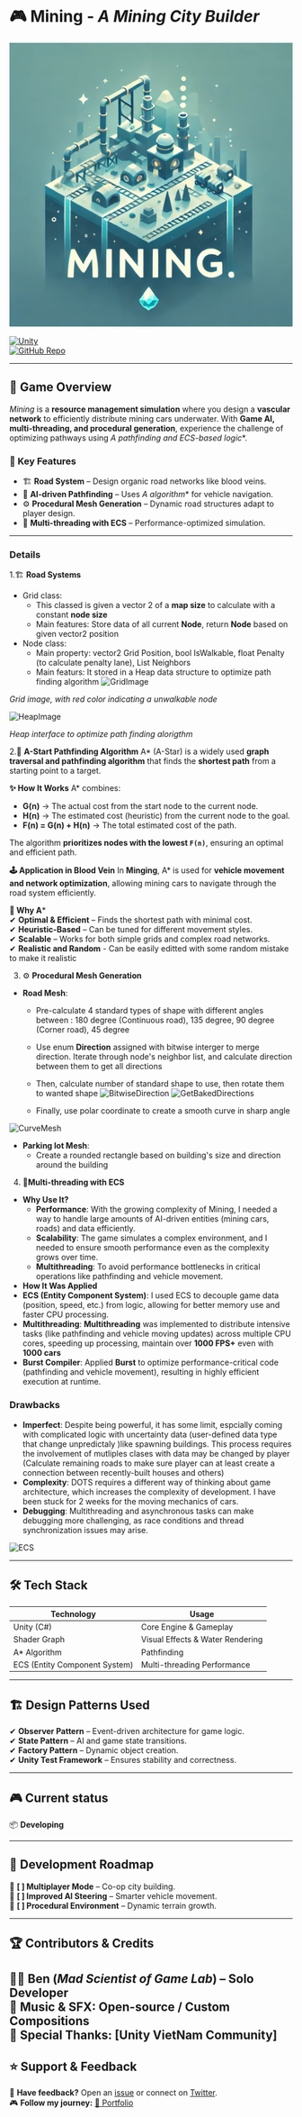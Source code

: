 # 🎮 Mining - *A Mining City Builder*

![Blood Vein Logo](https://github.com/tqgiabao2006/Blood-vein/blob/main/ReadMe/MiningLogo.png?raw=true)

[![Unity](https://img.shields.io/badge/Made_with-Unity-000?logo=unity&style=for-the-badge)](https://unity.com/)  
[![GitHub Repo](https://img.shields.io/badge/View_on-GitHub-blue?style=for-the-badge&logo=github)]((https://github.com/tqgiabao2006/Blood-vein))

---

## 🚀 Game Overview  
*Mining* is a **resource management simulation** where you design a **vascular network** to efficiently distribute mining cars underwater. With **Game AI, multi-threading, and procedural generation**, experience the challenge of optimizing pathways using **A* pathfinding and ECS-based logic**.

### 🎯 Key Features
- 🏗 **Road System** – Design organic road networks like blood veins.  
- 🤖 **AI-driven Pathfinding** – Uses **A* algorithm** for vehicle navigation.  
- ⚙️ **Procedural Mesh Generation** – Dynamic road structures adapt to player design.  
- 🔀 **Multi-threading with ECS** – Performance-optimized simulation.  
---

### Details
1.🏗 **Road Systems**
- Grid class:
  + This classed is given a vector 2 of a **map size** to calculate with a constant **node size**
  + Main features: Store data of all current **Node**, return **Node** based on given vector2 position
- Node class:
  + Main property: vector2 Grid Position, bool IsWalkable, float Penalty (to calculate penalty lane), List<Node> Neighbors
  + Main featurs: It stored in a Heap data structure to optimize path finding algorithm
![GridImage]()

*Grid image, with red color indicating a unwalkable node*

![HeapImage]()

*Heap interface to optimize path finding alorigthm*
 
2.🤖 **A-Start Pathfinding Algorithm**
A* (A-Star) is a widely used **graph traversal and pathfinding algorithm** that finds the **shortest path** from a starting point to a target.

**✨ How It Works**
A* combines:  
- **G(n)** → The actual cost from the start node to the current node.  
- **H(n)** → The estimated cost (heuristic) from the current node to the goal.  
- **F(n) = G(n) + H(n)** → The total estimated cost of the path.  

The algorithm **prioritizes nodes with the lowest `F(n)`**, ensuring an optimal and efficient path.  

**🕹 Application in Blood Vein** 
In **Minging**, A* is used for **vehicle movement and network optimization**, allowing mining cars to navigate through the road system efficiently.  

**📌 Why A***  
✔ **Optimal & Efficient** – Finds the shortest path with minimal cost.  
✔ **Heuristic-Based** – Can be tuned for different movement styles.  
✔ **Scalable** – Works for both simple grids and complex road networks.  
✔ **Realistic and Random** - Can be easily editted with some random mistake to make it realistic

3. ⚙️ **Procedural Mesh Generation**
- **Road Mesh**:
  + Pre-calculate 4 standard types of shape with different angles between : 180 degree (Continuous road), 135 degree, 90 degree (Corner road), 45 degree
  + Use enum **Direction** assigned with bitwise interger to merge direction. Iterate through node's neighbor list, and calculate direction between them to get all directions
  + Then, calculate number of standard shape to use, then rotate them to wanted shape
![BitwiseDirection](https://your-image-link.com)
![GetBakedDirections](https://your-image-link.com)

  + Finally, use polar coordinate to create a smooth curve in sharp angle

![CurveMesh](https://your-image-link.com)

- **Parking lot Mesh**:
  + Create a rounded rectangle based on building's size and direction around the building


4. 🔀**Multi-threading with ECS**
- **Why Use It?**
  + **Performance**: With the growing complexity of Mining, I needed a way to handle large amounts of AI-driven entities (mining cars, roads) and data efficiently.
  + **Scalability**: The game simulates a complex environment, and I needed to ensure smooth performance even as the complexity grows over time.
  + **Multithreading**: To avoid performance bottlenecks in critical operations like pathfinding and vehicle movement.
- **How It Was Applied**
- **ECS (Entity Component System)**: I used ECS to decouple game data (position, speed, etc.) from logic, allowing for better memory use and faster CPU processing.
- **Multithreading**: **Multithreading** was implemented to distribute intensive tasks (like pathfinding and vehicle moving updates) across multiple CPU cores, speeding up processing, maintain over **1000 FPS+** even with **1000 cars**
- **Burst Compiler**: Applied **Burst** to optimize performance-critical code (pathfinding and vehicle movement), resulting in highly efficient execution at runtime.

### **Drawbacks**
- **Imperfect**: Despite being powerful, it has some limit, espcially coming with complicated logic with uncertainty data (user-defined data type that change unpredictaly )like spawning buildings. This process requires the involvement of mutliples clases with data may be changed by player (Calculate remaining roads to make sure player can at least create a connection between recently-built houses and others)
- **Complexity**: DOTS requires a different way of thinking about game architecture, which increases the complexity of development. I have been stuck for 2 weeks for the moving mechanics of cars.
- **Debugging**: Multithreading and asynchronous tasks can make debugging more challenging, as race conditions and thread synchronization issues may arise.
 
![ECS](https://your-image-link.com)

---

## 🛠 Tech Stack  
| **Technology**   | **Usage**  |  
|-----------------|-----------|  
| Unity (C#) | Core Engine & Gameplay |  
| Shader Graph | Visual Effects & Water Rendering |  
| A* Algorithm | Pathfinding |  
| ECS (Entity Component System) | Multi-threading Performance |  

---

## 🏗 Design Patterns Used  
✔ **Observer Pattern** – Event-driven architecture for game logic.  
✔ **State Pattern** – AI and game state transitions.  
✔ **Factory Pattern** – Dynamic object creation.  
✔ **Unity Test Framework** – Ensures stability and correctness.  

---

## 🎮 Current status  
📦 **Developing**

---

## 🚧 Development Roadmap  
🔹 **[ ] Multiplayer Mode** – Co-op city building.  
🔹 **[ ] Improved AI Steering** – Smarter vehicle movement.  
🔹 **[ ] Procedural Environment** – Dynamic terrain growth.  

---

## 🏆 Contributors & Credits  
👨‍💻 **Ben** (*Mad Scientist of Game Lab*) – Solo Developer  
🎵 **Music & SFX:** Open-source / Custom Compositions  
📖 **Special Thanks:** [Unity VietNam Community]  
---

## ⭐ Support & Feedback  
💬 **Have feedback?** Open an [issue](https://github.com/tqgiabao2006/blood-vein/issues) or connect on [Twitter](https://twitter.com/yourhandle).  
🎮 **Follow my journey:** [🔗 Portfolio](https://your-portfolio-link.com)  
